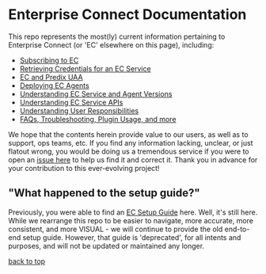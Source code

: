 # Enterprise Connect Documentation
This repo represents the most(ly) current information pertaining to Enterprise Connect (or 'EC' elsewhere on this page), including:

* [Subscribing to EC](docs/subscription.md)
* [Retrieving Credentials for an EC Service](docs/service-credentials.md)
* [EC and Predix UAA](docs/uaa.md)
* [Deploying EC Agents](docs/agents.md)
* [Understanding EC Service and Agent Versions](docs/versions.md)
* [Understanding EC Service APIs](docs/construction.md)
* [Understanding User Responsibilities](docs/construction.md)
* [FAQs, Troubleshooting, Plugin Usage, and more](docs/construction.md)

We hope that the contents herein provide value to our users, as well as to support, ops teams, etc. If you find any information lacking, unclear, or just flatout wrong, you would be doing us a tremendous service if you were to open an [issue here](https://github.com/Enterprise-connect/documentation/issues) to help us find it and correct it. Thank you in advance for your contribution to this ever-evolving project!

## "What happened to the setup guide?"
Previously, you were able to find an [EC Setup Guide](https://enterprise-connect.github.io/documentation/ec-guide) here. Well, it's still here. While we rearrange this repo to be easier to navigate, more accurate, more consistent, and more VISUAL - we will continue to provide the old end-to-end setup guide. However, that guide is 'deprecated', for all intents and purposes, and will not be updated or maintained any longer.

[back to top](#enterprise-connect-documentation)
